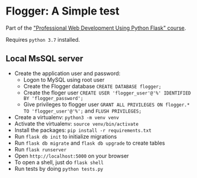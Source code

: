 # Flogger: A Simple test

Part of the ["Professional Web Development Using Python Flask" course](https://flaskcourse.com).

Requires `python 3.7` installed.

## Local MsSQL server
- Create the application user and password:
    - Logon to MySQL using root user
    - Create the Flogger database `CREATE DATABASE flogger;`
    - Create the floger user `CREATE USER 'flogger_user'@'%' IDENTIFIED BY 'flogger_password';`  
    - Give privileges to flogger user `GRANT ALL PRIVILEGES ON flogger.* TO 'flogger_user'@'%';` and `FLUSH PRIVILEGES;`
- Create a virtualenv: `python3 -m venv venv`
- Activate the virtualenv: `source venv/bin/activate`
- Install the packages: `pip install -r requirements.txt`
- Run `flask db init` to initialize migrations
- Run `flask db migrate` and `flask db upgrade` to create tables
- Run `flask runserver`
- Open `http://localhost:5000` on your browser
- To open a shell, just do `flask shell`
- Run tests by doing `python tests.py`
